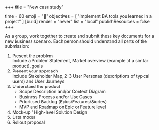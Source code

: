 
+++
title = "New case study"

time = 60
emoji = "🤖"
objectives = [
    "Implement BA tools you learned in a project"
]
[build]
  render = "never"
  list = "local"
  publishResources = false
+++

As a group, work together to create and submit these key documents for a new business scenario. Each person should understand all parts of the submission:

1. Present the problem \
   Include a Problem Statement, Market overview (example of a similar product), goals
2. Present your approach \
   Include Stakeholder Map, 2-3 User Personas (descriptions of typical users) and User Journeys
3. Understand the product
    - Scope Description and/or Context Diagram
    - Business Process and/or Use Cases
    - Prioritised Backlog (Epics/Features/Stories)
    - MVP and Roadmap on Epic or Feature level
4. Mock-up / High-level Solution Design
5. Data model
6. Rollout proposal
